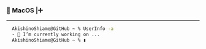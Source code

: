 <!--
**AkishinoShiame/AkishinoShiame** is a ✨ _special_ ✨ repository because its `README.md` (this file) appears on your GitHub profile.

Here are some ideas to get you started:

- 🔭 I’m currently working on ...
- 🌱 I’m currently learning ...
- 👯 I’m looking to collaborate on ...
- 🤔 I’m looking for help with ...
- 💬 Ask me about ...
- 📫 How to reach me: ...
- 😄 Pronouns: ...
- ⚡ Fun fact: ...
-->

###  MacOS |➕

---


```bash
  AkishinoShiame@GitHub ~ % UserInfo -a
  - 🔭 I’m currently working on ...
  AkishinoShiame@GitHub ~ % ▮
```

